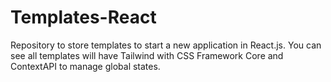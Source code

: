 # Templates-React
Repository to store templates to start a new application in React.js. You can see all templates will have Tailwind with CSS Framework Core and ContextAPI to manage global states.
